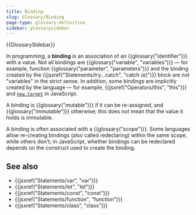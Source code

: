 ```yaml
---
title: Binding
slug: Glossary/Binding
page-type: glossary-definition
sidebar: glossarysidebar
---
```


{{GlossarySidebar}}

In programming, a **binding** is an association of an {{glossary("identifier")}} with a value. Not all bindings are {{glossary("variable", "variables")}} — for example, function {{glossary("parameter", "parameters")}} and the binding created by the {{jsxref("Statements/try...catch", "catch (e)")}} block are not "variables" in the strict sense. In addition, some bindings are implicitly created by the language — for example, {{jsxref("Operators/this", "this")}} and [`new.target`](/en-US/docs/Web/JavaScript/Reference/Operators/new.target) in JavaScript.

A binding is {{glossary("mutable")}} if it can be re-assigned, and {{glossary("immutable")}} otherwise; this does _not_ mean that the value it holds is immutable.

A binding is often associated with a {{glossary("scope")}}. Some languages allow re-creating bindings (also called redeclaring) within the same scope, while others don't; in JavaScript, whether bindings can be redeclared depends on the construct used to create the binding.

## See also

- {{jsxref("Statements/var", "var")}}
- {{jsxref("Statements/let", "let")}}
- {{jsxref("Statements/const", "const")}}
- {{jsxref("Statements/function", "function")}}
- {{jsxref("Statements/class", "class")}}
